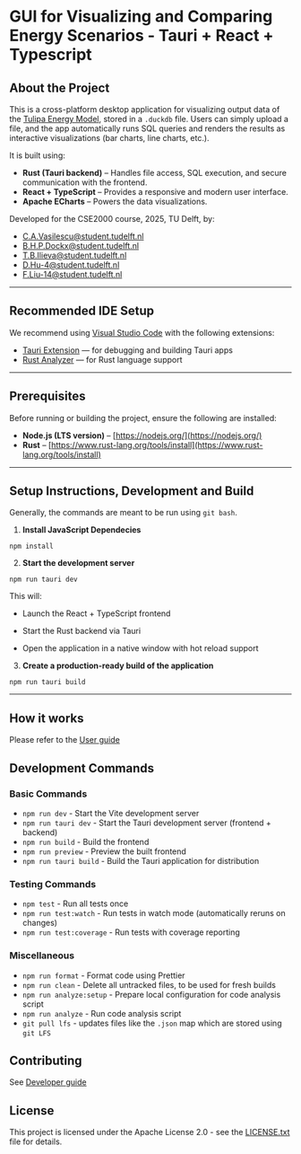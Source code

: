 # GUI for Visualizing and Comparing Energy Scenarios - Tauri + React + Typescript

## About the Project

This is a cross-platform desktop application for visualizing output data of the [Tulipa Energy Model](https://tulipaenergy.github.io/TulipaEnergyModel.jl/dev/), stored in a `.duckdb` file. Users can simply upload a file, and the app automatically runs SQL queries and renders the results as interactive visualizations (bar charts, line charts, etc.).

It is built using:

- **Rust (Tauri backend)** – Handles file access, SQL execution, and secure communication with the frontend.
- **React + TypeScript** – Provides a responsive and modern user interface.
- **Apache ECharts** – Powers the data visualizations.

Developed for the CSE2000 course, 2025, TU Delft, by:
- C.A.Vasilescu@student.tudelft.nl
- B.H.P.Dockx@student.tudelft.nl
- T.B.Ilieva@student.tudelft.nl
- D.Hu-4@student.tudelft.nl
- F.Liu-14@student.tudelft.nl

---

## Recommended IDE Setup

We recommend using [Visual Studio Code](https://code.visualstudio.com/) with the following extensions:

- [Tauri Extension](https://marketplace.visualstudio.com/items?itemName=tauri-apps.tauri-vscode) — for debugging and building Tauri apps
- [Rust Analyzer](https://marketplace.visualstudio.com/items?itemName=rust-lang.rust-analyzer) — for Rust language support

---

## Prerequisites

Before running or building the project, ensure the following are installed:

- **Node.js (LTS version)** – [https://nodejs.org/](https://nodejs.org/)
- **Rust** – [https://www.rust-lang.org/tools/install](https://www.rust-lang.org/tools/install)

---

## Setup Instructions, Development and Build

Generally, the commands are meant to be run using `git bash`.

1. **Install JavaScript Dependecies**

```
npm install
```

2. **Start the development server**

```
npm run tauri dev
```

This will:

- Launch the React + TypeScript frontend

- Start the Rust backend via Tauri

- Open the application in a native window with hot reload support

3. **Create a production-ready build of the application**

```
npm run tauri build
```

---

## How it works

Please refer to the [User guide](./src-tauri/assets/docs/user-guide.md)

## Development Commands

### Basic Commands

- `npm run dev` - Start the Vite development server
- `npm run tauri dev` - Start the Tauri development server (frontend + backend)
- `npm run build` - Build the frontend
- `npm run preview` - Preview the built frontend
- `npm run tauri build` - Build the Tauri application for distribution

### Testing Commands

- `npm test` - Run all tests once
- `npm run test:watch` - Run tests in watch mode (automatically reruns on changes)
- `npm run test:coverage` - Run tests with coverage reporting

### Miscellaneous

- `npm run format` - Format code using Prettier
- `npm run clean` - Delete all untracked files, to be used for fresh builds
- `npm run analyze:setup` - Prepare local configuration for code analysis script
- `npm run analyze` - Run code analysis script
- `git pull lfs` - updates files like the `.json` map which are stored using `git LFS`

## Contributing

See [Developer guide](./src-tauri/assets/docs/developer-guide.md)

## License

This project is licensed under the Apache License 2.0 - see the [LICENSE.txt](LICENSE.txt) file for details.
